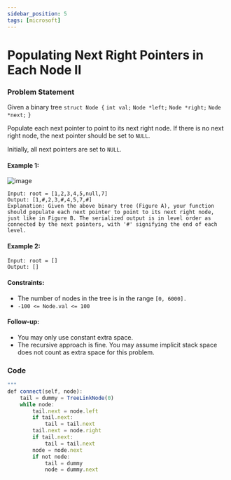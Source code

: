 ```yaml
---
sidebar_position: 5
tags: [microsoft]
---
```


# Populating Next Right Pointers in Each Node II

### Problem Statement

Given a binary tree
`struct Node {`
  `int val;`
  `Node *left;`
  `Node *right;`
  `Node *next;`
`}`

Populate each next pointer to point to its next right node. If there is no next right node, the next pointer should be set to `NULL`.

Initially, all next pointers are set to `NULL`.

#### Example 1:


![image](https://user-images.githubusercontent.com/75152702/206384027-9c319923-2d9f-4a54-801a-728e9b1f5f13.png)

```
Input: root = [1,2,3,4,5,null,7]
Output: [1,#,2,3,#,4,5,7,#]
Explanation: Given the above binary tree (Figure A), your function should populate each next pointer to point to its next right node, just like in Figure B. The serialized output is in level order as connected by the next pointers, with '#' signifying the end of each level.
```

#### Example 2:



```
Input: root = []
Output: []
```

#### Constraints:

- The number of nodes in the tree is in the range `[0, 6000].`
- `-100 <= Node.val <= 100`

#### Follow-up:

- You may only use constant extra space.
- The recursive approach is fine. You may assume implicit stack space does not count as extra space for this problem.

### Code

```jsx title="Python Code"
"""
def connect(self, node):
    tail = dummy = TreeLinkNode(0)
    while node:
        tail.next = node.left
        if tail.next:
            tail = tail.next
        tail.next = node.right
        if tail.next:
            tail = tail.next
        node = node.next
        if not node:
            tail = dummy
            node = dummy.next
```
